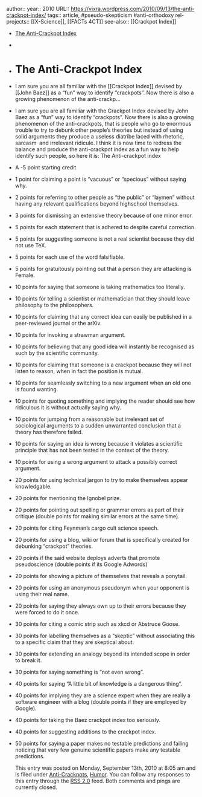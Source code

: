 author::
year:: 2010
URL:: https://vixra.wordpress.com/2010/09/13/the-anti-crackpot-index/
tags:: article, #pseudo-skepticism #anti-orthodoxy
rel-projects:: [[X-Science]], [[FACTs 4CT]]
see-also:: [[Crackpot Index]]


- [The Anti-Crackpot Index](https://vixra.wordpress.com/2010/09/13/the-anti-crackpot-index/)
-
- # The Anti-Crackpot Index
- I am sure you are all familiar with the [[Crackpot Index]] devised by [[John Baez]] as a “fun” way to identify “crackpots”. Now there is also a growing phenomenon of the anti-crackp…
- I am sure you are all familiar with the Crackpot Index devised by John Baez as a “fun” way to identify “crackpots”. Now there is also a growing phenomenon of the anti-crackpots, that is people who go to enormous trouble to try to debunk other people’s theories but instead of using solid arguments they produce a useless diatribe laced with rhetoric, sarcasm  and irrelevant ridicule. I think it is now time to redress the balance and produce the anti-crackpot index as a fun way to help  identify such people, so here it is:
  The Anti-crackpot index
- A -5 point starting credit
- 1 point for claiming a point is “vacuous” or “specious” without saying why.
- 2 points for referring to other people as “the public” or “laymen” without having any relevant qualifications beyond highschool themselves.
- 3 points for dismissing an extensive theory because of one minor error.
- 5 points for each statement that is adhered to despite careful correction.
- 5 points for suggesting someone is not a real scientist because they did not use TeX.
- 5 points for each use of the word falsifiable.
- 5 points for gratuitously pointing out that a person they are attacking is Female.
- 10 points for saying that someone is taking mathematics too literally.
- 10 points for telling a scientist or mathematician that they should leave philosophy to the philosophers.
- 10 points for claiming that any correct idea can easily be published in a peer-reviewed journal or the arXiv.
- 10 points for invoking a strawman argument.
- 10 points for believing that any good idea will instantly be recognised as such by the scientific community.
- 10 points for claiming that someone is a crackpot because they will not listen to reason, when in fact the position is mutual.
- 10 points for seamlessly switching to a new argument when an old one is found wanting.
- 10 points for quoting something and implying the reader should see how ridiculous it is without actually saying why.
- 10 points for jumping from a reasonable but irrelevant set of sociological arguments to a sudden unwarranted conclusion that a theory has therefore failed.
- 10 points for saying an idea is wrong because it violates a scientific principle that has not been tested in the context of the theory.
- 10 points for using a wrong argument to attack a possibly correct argument.
- 20 points for using technical jargon to try to make themselves appear knowledgable.
- 20 points for mentioning the Ignobel prize.
- 20 points for pointing out spelling or grammar errors as part of their critique (double points for making similar errors at the same time).
- 20 points for citing Feynman’s cargo cult science speech.
- 20 points for using a blog, wiki or forum that is specifically created for debunking “crackpot” theories.
- 20 points if the said website deploys adverts that promote pseudoscience (double points if its Google Adwords)
- 20 points for showing a picture of themselves that reveals a ponytail.
- 20 points for using an anonymous pseudonym when your opponent is using their real name.
- 20 points for saying they always own up to their errors because they were forced to do it once.
- 30 points for citing a comic strip such as xkcd or Abstruce Goose.
- 30 points for labelling themselves as a “skeptic” without associating this to a specific claim that they are skeptical about.
- 30 points for extending an analogy beyond its intended scope in order to break it.
- 30 points for saying something is “not even wrong”.
- 40 points for saying “A little bit of knowledge is a dangerous thing”.
- 40 points for implying they are a science expert when they are really a software engineer with a blog (double points if they are employed by Google).
- 40 points for taking the Baez crackpot index too seriously.
- 40 points for suggesting additions to the crackpot index.
- 50 points for saying a paper makes no testable predictions and failing noticing that very few genuine scientific papers make any testable predictions.

  This entry was posted on Monday, September 13th, 2010 at 8:05 am and is filed under [Anti-Crackpots](https://vixra.wordpress.com/category/anti-crackpots/), [Humor](https://vixra.wordpress.com/category/humor/). You can follow any responses to this entry through the [RSS 2.0](https://vixra.wordpress.com/2010/09/13/the-anti-crackpot-index/feed/) feed. Both comments and pings are currently closed.
